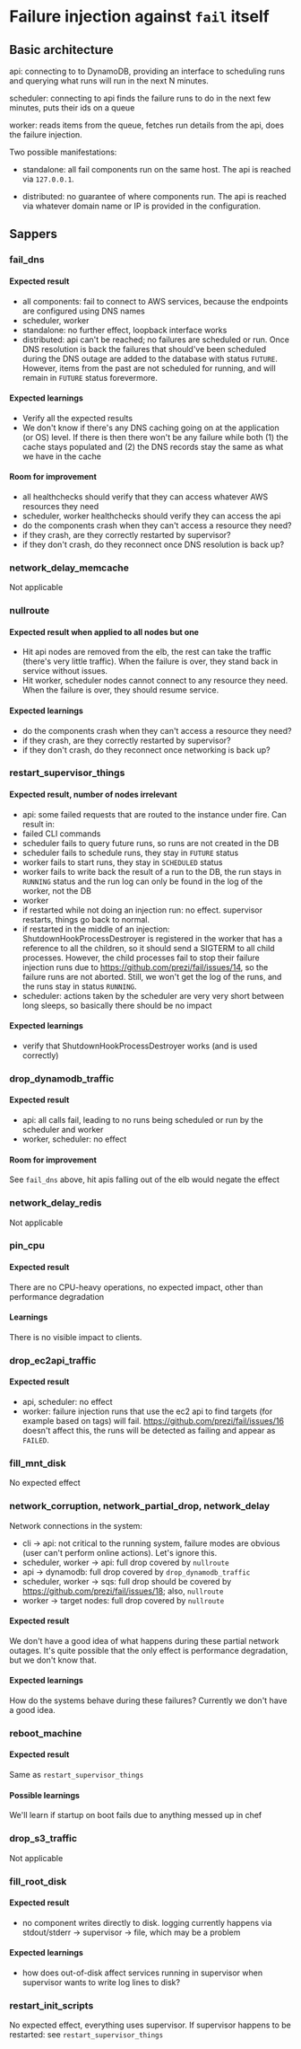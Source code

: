 # Failure injection against `fail` itself

## Basic architecture

api: connecting to to DynamoDB, providing an interface to scheduling runs and querying what runs will run in the next N minutes.

scheduler: connecting to api finds the failure runs to do in the next few minutes, puts their ids on a queue

worker: reads items from the queue, fetches run details from the api, does the failure injection.

Two possible manifestations:

* standalone: all fail components run on the same host. The api is reached via `127.0.0.1`.

* distributed: no guarantee of where components run. The api is reached via whatever domain name or IP is provided in the configuration.

## Sappers

### fail_dns

#### Expected result

* all components: fail to connect to AWS services, because the endpoints are configured using DNS names
* scheduler, worker
 * standalone: no further effect, loopback interface works
 * distributed: api can't be reached; no failures are scheduled or run. Once DNS resolution is back the failures that should've been scheduled during the DNS outage are added to the database with status `FUTURE`. However, items from the past are not scheduled for running, and will remain in `FUTURE` status forevermore.

#### Expected learnings

* Verify all the expected results
* We don't know if there's any DNS caching going on at the application (or OS) level. If there is then there won't be any failure while both (1) the cache stays populated and (2) the DNS records stay the same as what we have in the cache

#### Room for improvement

* all healthchecks should verify that they can access whatever AWS resources they need
* scheduler, worker healthchecks should verify they can access the api
* do the components crash when they can't access a resource they need?
 * if they crash, are they correctly restarted by supervisor?
 * if they don't crash, do they reconnect once DNS resolution is back up?

### network_delay_memcache

Not applicable

### nullroute

#### Expected result when applied to all nodes but one

* Hit api nodes are removed from the elb, the rest can take the traffic (there's very little traffic). When the failure is over, they stand back in service without issues.
* Hit worker, scheduler nodes cannot connect to any resource they need. When the failure is over, they should resume service.

#### Expected learnings

* do the components crash when they can't access a resource they need?
 * if they crash, are they correctly restarted by supervisor?
 * if they don't crash, do they reconnect once networking is back up?

### restart_supervisor_things

#### Expected result, number of nodes irrelevant

* api: some failed requests that are routed to the instance under fire. Can result in:
 * failed CLI commands
 * scheduler fails to query future runs, so runs are not created in the DB
 * scheduler fails to schedule runs, they stay in `FUTURE` status
 * worker fails to start runs, they stay in `SCHEDULED` status
 * worker fails to write back the result of a run to the DB, the run stays in `RUNNING` status and the run log can only be found in the log of the worker, not the DB
* worker
 * if restarted while not doing an injection run: no effect. supervisor restarts, things go back to normal.
 * if restarted in the middle of an injection: ShutdownHookProcessDestroyer is registered in the worker that has a reference to all the children, so it should send a SIGTERM to all child processes. However, the child processes fail to stop their failure injection runs due to https://github.com/prezi/fail/issues/14, so the failure runs are not aborted. Still, we won't get the log of the runs, and the runs stay in status `RUNNING`.
* scheduler: actions taken by the scheduler are very very short between long sleeps, so basically there should be no impact

#### Expected learnings

* verify that ShutdownHookProcessDestroyer works (and is used correctly)

### drop_dynamodb_traffic

#### Expected result

* api: all calls fail, leading to no runs being scheduled or run by the scheduler and worker
* worker, scheduler: no effect

#### Room for improvement

See `fail_dns` above, hit apis falling out of the elb would negate the effect

### network_delay_redis

Not applicable

### pin_cpu

#### Expected result

There are no CPU-heavy operations, no expected impact, other than performance degradation

#### Learnings

There is no visible impact to clients.

### drop_ec2api_traffic

#### Expected result

* api, scheduler: no effect
* worker: failure injection runs that use the ec2 api to find targets (for example based on tags) will fail. https://github.com/prezi/fail/issues/16 doesn't affect this, the runs will be detected as failing and appear as `FAILED`.

### fill_mnt_disk

No expected effect

### network_corruption, network_partial_drop, network_delay

Network connections in the system:

* cli -> api: not critical to the running system, failure modes are obvious (user can't perform online actions). Let's ignore this.
* scheduler, worker -> api: full drop covered by `nullroute`
* api -> dynamodb: full drop covered by `drop_dynamodb_traffic`
* scheduler, worker -> sqs: full drop should be covered by https://github.com/prezi/fail/issues/18; also, `nullroute`
* worker -> target nodes: full drop covered by `nullroute`

#### Expected result

We don't have a good idea of what happens during these partial network outages. It's quite possible that the only effect is performance degradation, but we don't know that.

#### Expected learnings

How do the systems behave during these failures? Currently we don't have a good idea.

### reboot_machine

#### Expected result

Same as `restart_supervisor_things`

#### Possible learnings

We'll learn if startup on boot fails due to anything messed up in chef

### drop_s3_traffic

Not applicable

### fill_root_disk

#### Expected result

* no component writes directly to disk. logging currently happens via stdout/stderr -> supervisor -> file, which may be a problem

#### Expected learnings

* how does out-of-disk affect services running in supervisor when supervisor wants to write log lines to disk?

### restart_init_scripts

No expected effect, everything uses supervisor. If supervisor happens to be restarted: see `restart_supervisor_things`
